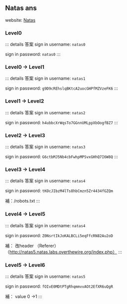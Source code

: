 ## Natas ans
website: [Natas](https://overthewire.org/wargames/natas/)

### Level0 
::: details 答案
sign in username: `natas0`

sign in password: `natas0`
:::

### Level0 -> Level1 
::: details 答案
sign in username: `natas1`

sign in password: `g9D9cREhslqBKtcA2uocGHPfMZVzeFK6`
:::

### Level1 -> Level2
::: details 答案
sign in username: `natas2`

sign in password: `h4ubbcXrWqsTo7GGnnUMLppXbOogfBZ7`
:::

### Level2 -> Level3
::: details 答案
sign in username: `natas3`

sign in password: `G6ctbMJ5Nb4cbFwhpMPSvxGHhQ7I6W8Q`
:::

### Level3 -> Level4
::: details 答案
sign in username: `natas4`

sign in password: `tKOcJIbzM4lTs8hbCmzn5Zr4434fGZQm`

補：/robots.txt
:::

### Level4 -> Level5
::: details 答案
sign in username: `natas4`

sign in password: `Z0NsrtIkJoKALBCLi5eqFfcRN82Au2oD`

補： 改header   （Referer） （http://natas5.natas.labs.overthewire.org/index.php）
:::

### Level5 -> Level6 
::: details 答案
sign in username: `natas5`

sign in password: `fOIvE0MDtPTgRhqmmvvAOt2EfXR6uQgR`

補： value 0 ->1
:::